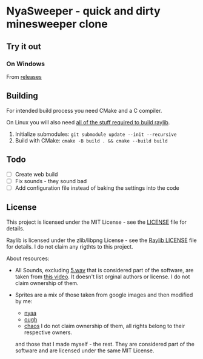 # NyaSweeper - quick and dirty minesweeper clone

## Try it out

### On Windows

From [releases](https://github.com/mtrafisz/nya-sweeper/releases/tag/v1.0.0)

## Building

For intended build process you need CMake and a C compiler.

On Linux you will also need [all of the stuff required to build raylib](https://github.com/raysan5/raylib/wiki/Working-on-GNU-Linux#building-library).

1. Initialize submodules: `git submodule update --init --recursive`
2. Build with CMake: `cmake -B build . && cmake --build build`

## Todo

- [ ] Create web build
- [ ] Fix sounds - they sound bad
- [ ] Add configuration file instead of baking the settings into the code

## License

This project is licensed under the MIT License - see the [LICENSE](LICENSE) file for details.

Raylib is licensed under the zlib/libpng License - see the [Raylib LICENSE](https://github.com/raysan5/raylib/blob/d582becbc2a358202de65cac39bd68ed9148a731/LICENSE) file for details. I do not claim any rigthts to this project.

About resources:

- All Sounds, excluding [5.wav](assets/sfx/5.wav) that is considered part of the software, are taken from [this video](https://www.youtube.com/watch?v=9RE0yHwb2oM). It doesn't list orginal authors or license. I do not claim ownership of them.
- Sprites are a mix of those taken from google images and then modified by me:
    - [nyaa](assets/sprites/individual/nyaa.png)
    - [ough](assets/sprites/individual/ough.png)
    - [chaos](assets/sprites/individual/chaos.png)
    I do not claim ownership of them, all rights belong to their respective owners.

    and those that I made myself - the rest. They are considered part of the software and are licensed under the same MIT License.
